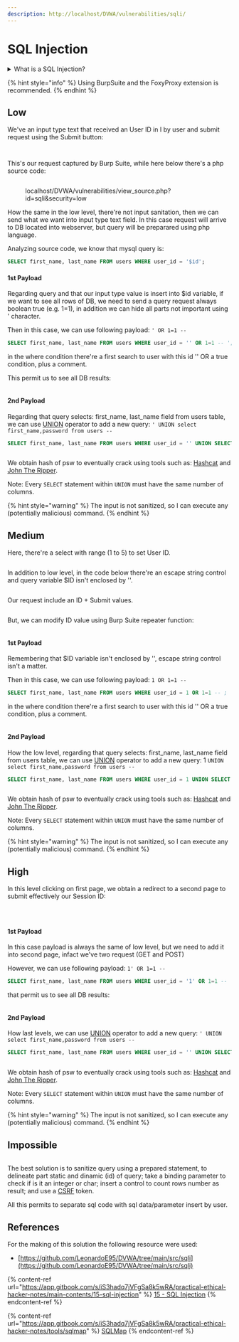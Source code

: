 ```yaml
---
description: http://localhost/DVWA/vulnerabilities/sqli/
---
```


# SQL Injection

<details>

<summary>What is a SQL Injection?</summary>

SQL injection is a type of security vulnerability that occurs when an attacker is able to manipulate a SQL query by injecting malicious SQL code into user-input fields or other parameters. This can happen when an application does not properly validate or sanitize user inputs before constructing SQL queries.

SQL injection attacks are most common in web applications that interact with a database. When user inputs are directly concatenated into SQL queries without proper validation, an attacker can input specially crafted strings that alter the intended logic of the SQL query.

</details>

{% hint style="info" %}
Using BurpSuite and the FoxyProxy extension is recommended.
{% endhint %}

## Low

We've an input type text that received an User ID in I by user and submit request using the Submit button:

<figure><img src="../.gitbook/assets/image (206).png" alt=""><figcaption></figcaption></figure>

<figure><img src="../.gitbook/assets/image (207).png" alt=""><figcaption></figcaption></figure>

This's our request captured by Burp Suite, while here below there's a php source code:

<figure><img src="../.gitbook/assets/image (208).png" alt=""><figcaption><p>localhost/DVWA/vulnerabilities/view_source.php?id=sqli&#x26;security=low</p></figcaption></figure>

How the same in the low level, there're not input sanitation, then we can send what we want into input type text field. In this case request will arrive to DB located into webserver, but query will be preparared using php language.

Analyzing source code, we know that mysql query is:

```sql
SELECT first_name, last_name FROM users WHERE user_id = '$id';
```

#### 1st Payload

Regarding query and that our input type value is insert into $id variable, if we want to see all rows of DB, we need to send a query request always boolean true (e.g. 1=1), in addition we can hide all parts not important using ' character.

Then in this case, we can use following payload: `' OR 1=1 --`&#x20;

```sql
SELECT first_name, last_name FROM users WHERE user_id = '' OR 1=1 -- ';
```

in the where condition there're a first search to user with this id '' OR a true condition, plus a comment.

This permit us to see all DB results:

<div align="left">

<figure><img src="../.gitbook/assets/image (209).png" alt=""><figcaption></figcaption></figure>

</div>

#### 2nd Payload

Regarding that query selects: first\_name, last\_name field from users table, we can use [UNION](https://www.w3schools.com/sql/sql\_union.asp) operator to add a new query:  `' UNION select first_name,password from users --`&#x20;

```sql
SELECT first_name, last_name FROM users WHERE user_id = '' UNION SELECT first_name,password FROM users -- ';
```

<div align="left">

<figure><img src="../.gitbook/assets/image (211).png" alt=""><figcaption></figcaption></figure>

</div>

We obtain hash of psw to eventually crack using tools such as: [Hashcat](https://app.gitbook.com/s/iS3hadq7jVFgSa8k5wRA/practical-ethical-hacker-notes/tools/hashcat) and [John The Ripper](https://app.gitbook.com/s/iS3hadq7jVFgSa8k5wRA/practical-ethical-hacker-notes/tools/john-the-ripper).

Note: Every `SELECT` statement within `UNION` must have the same number of columns.

{% hint style="warning" %}
The input is not sanitized, so I can execute any (potentially malicious) command.
{% endhint %}

## Medium

Here, there're a select with range (1 to 5) to set User ID.

<div align="left">

<figure><img src="../.gitbook/assets/image (212).png" alt=""><figcaption></figcaption></figure>

</div>

In addition to low level, in the code below there're an escape string control and query variable $ID isn't enclosed by ''.

<figure><img src="../.gitbook/assets/image (213).png" alt=""><figcaption></figcaption></figure>

Our request include an ID + Submit values.

<figure><img src="../.gitbook/assets/image (216).png" alt=""><figcaption></figcaption></figure>

But, we can modify ID value using Burp Suite repeater function:

<figure><img src="../.gitbook/assets/image (217).png" alt=""><figcaption></figcaption></figure>

#### 1st Payload

Remembering that $ID variable isn't enclosed by '', escape string control isn't a matter.

Then in this case, we can use following payload: `1 OR 1=1 --`&#x20;

```sql
SELECT first_name, last_name FROM users WHERE user_id = 1 OR 1=1 -- ;
```

in the where condition there're a first search to user with this id '' OR a true condition, plus a comment.

<figure><img src="../.gitbook/assets/image (218).png" alt=""><figcaption></figcaption></figure>

#### 2nd Payload

How the low level, regarding that query selects: first\_name, last\_name field from users table, we can use [UNION](https://www.w3schools.com/sql/sql\_union.asp) operator to add a new query:  1 `UNION select first_name,password from users --`&#x20;

```sql
SELECT first_name, last_name FROM users WHERE user_id = 1 UNION SELECT first_name,password FROM users -- ';
```

<figure><img src="../.gitbook/assets/image (219).png" alt=""><figcaption></figcaption></figure>

We obtain hash of psw to eventually crack using tools such as: [Hashcat](https://app.gitbook.com/s/iS3hadq7jVFgSa8k5wRA/practical-ethical-hacker-notes/tools/hashcat) and [John The Ripper](https://app.gitbook.com/s/iS3hadq7jVFgSa8k5wRA/practical-ethical-hacker-notes/tools/john-the-ripper).

Note: Every `SELECT` statement within `UNION` must have the same number of columns.

{% hint style="warning" %}
The input is not sanitized, so I can execute any (potentially malicious) command.
{% endhint %}

## High

In this level clicking on first page, we obtain a redirect to a second page to submit effectively our Session ID:

<figure><img src="../.gitbook/assets/image (214).png" alt=""><figcaption></figcaption></figure>

<figure><img src="../.gitbook/assets/image (215).png" alt=""><figcaption></figcaption></figure>

<div align="left">

<figure><img src="../.gitbook/assets/image (220).png" alt=""><figcaption></figcaption></figure>

</div>

#### 1st Payload

In this case payload is always the same of low level, but we need to add it into second page, infact we've two request (GET and POST)

However, we can use following payload: `1' OR 1=1 --`&#x20;

```sql
SELECT first_name, last_name FROM users WHERE user_id = '1' OR 1=1 -- ';
```

that permit us to see all DB results:

<figure><img src="../.gitbook/assets/image (25).png" alt=""><figcaption></figcaption></figure>

#### 2nd Payload

How last levels, we can use [UNION](https://www.w3schools.com/sql/sql\_union.asp) operator to add a new query:  `' UNION select first_name,password from users --`&#x20;

```sql
SELECT first_name, last_name FROM users WHERE user_id = '' UNION SELECT first_name,password FROM users -- ';
```

<div align="left">

<figure><img src="../.gitbook/assets/image (26).png" alt=""><figcaption></figcaption></figure>

</div>

We obtain hash of psw to eventually crack using tools such as: [Hashcat](https://app.gitbook.com/s/iS3hadq7jVFgSa8k5wRA/practical-ethical-hacker-notes/tools/hashcat) and [John The Ripper](https://app.gitbook.com/s/iS3hadq7jVFgSa8k5wRA/practical-ethical-hacker-notes/tools/john-the-ripper).

Note: Every `SELECT` statement within `UNION` must have the same number of columns.

{% hint style="warning" %}
The input is not sanitized, so I can execute any (potentially malicious) command.
{% endhint %}

## Impossible

<figure><img src="../.gitbook/assets/image (221).png" alt=""><figcaption></figcaption></figure>

The best solution is to sanitize query using a prepared statement, to delineate part static and dinamic (id) of query; take a binding parameter to check if is it an integer or char; insert a control to count rows number as result; and use a [CSRF](csrf.md) token.

All this permits to separate sql code with sql data/parameter insert by user.

## References

For the making of this solution the following resource were used:

* [https://github.com/LeonardoE95/DVWA/tree/main/src/sqli](https://github.com/LeonardoE95/DVWA/tree/main/src/sqli)

{% content-ref url="https://app.gitbook.com/s/iS3hadq7jVFgSa8k5wRA/practical-ethical-hacker-notes/main-contents/15-sql-injection" %}
[15 - SQL Injection](https://app.gitbook.com/s/iS3hadq7jVFgSa8k5wRA/practical-ethical-hacker-notes/main-contents/15-sql-injection)
{% endcontent-ref %}

{% content-ref url="https://app.gitbook.com/s/iS3hadq7jVFgSa8k5wRA/practical-ethical-hacker-notes/tools/sqlmap" %}
[SQLMap](https://app.gitbook.com/s/iS3hadq7jVFgSa8k5wRA/practical-ethical-hacker-notes/tools/sqlmap)
{% endcontent-ref %}
